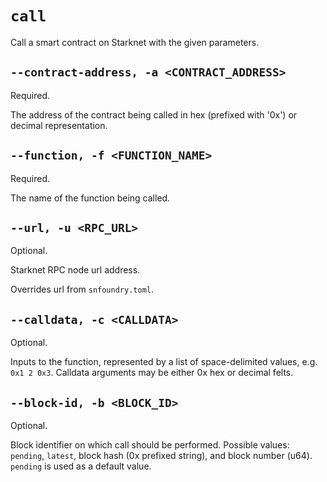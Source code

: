 # `call`
Call a smart contract on Starknet with the given parameters.

## `--contract-address, -a <CONTRACT_ADDRESS>`
Required.

The address of the contract being called in hex (prefixed with '0x') or decimal representation.

## `--function, -f <FUNCTION_NAME>`
Required.

The name of the function being called.

## `--url, -u <RPC_URL>`
Optional.

Starknet RPC node url address.

Overrides url from `snfoundry.toml`.

## `--calldata, -c <CALLDATA>`
Optional.

Inputs to the function, represented by a list of space-delimited values, e.g. `0x1 2 0x3`.
Calldata arguments may be either 0x hex or decimal felts.

## `--block-id, -b <BLOCK_ID>`
Optional.

Block identifier on which call should be performed.
Possible values: `pending`, `latest`, block hash (0x prefixed string), and block number (u64).
`pending` is used as a default value.

